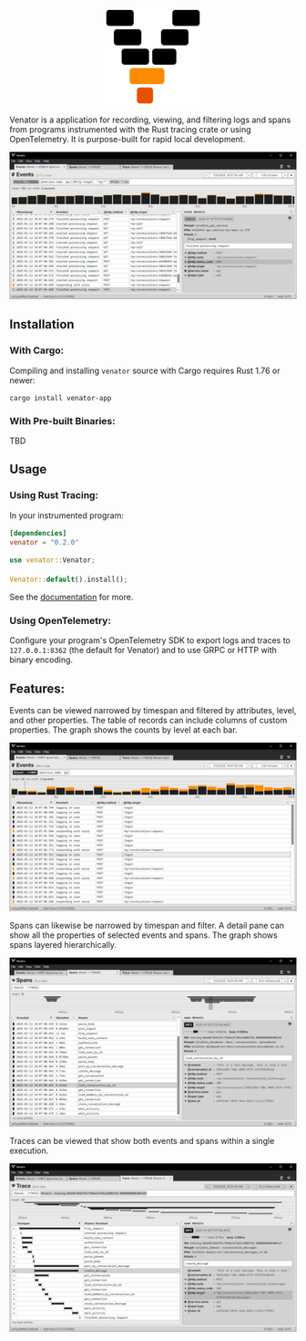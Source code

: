 <p align="center">
  <picture>
    <source media="(prefers-color-scheme: dark)" height=170 srcset="docs/images/icon-dark.svg">
    <source media="(prefers-color-scheme: light)" height=170 srcset="docs/images/icon-light.svg">
    <img alt="venator logo" height=170 src="docs/images/icon-light.svg">
  </picture>
</p>

Venator is a application for recording, viewing, and filtering logs and spans
from programs instrumented with the Rust tracing crate or using OpenTelemetry.
It is purpose-built for rapid local development.

<picture>
  <img alt="demo" src="docs/images/screenshot-demo-light.png">
</picture>

## Installation

### With Cargo:

Compiling and installing `venator` source with Cargo requires Rust 1.76 or newer:

```
cargo install venator-app
```

### With Pre-built Binaries:

TBD

## Usage

### Using Rust Tracing:

In your instrumented program:

```toml
[dependencies]
venator = "0.2.0"
```

```rust
use venator::Venator;

Venator::default().install();
```

See the [documentation](https://docs.rs/venator/latest/venator/) for more.

### Using OpenTelemetry:

Configure your program's OpenTelemetry SDK to export logs and traces to
`127.0.0.1:8362` (the default for Venator) and to use GRPC or HTTP with binary
encoding.

## Features:

Events can be viewed narrowed by timespan and filtered by attributes, level, and
other properties. The table of records can include columns of custom properties.
The graph shows the counts by level at each bar.

<picture>
  <img alt="screenshots of events screen" src="docs/images/screenshot-events-light.png">
</picture>

Spans can likewise be narrowed by timespan and filter. A detail pane can show
all the properties of selected events and spans. The graph shows spans layered
hierarchically.

<picture>
  <img alt="screenshots of spans screen" src="docs/images/screenshot-spans-light.png">
</picture>

Traces can be viewed that show both events and spans within a single execution.

<picture>
  <img alt="screenshots of trace screen" src="docs/images/screenshot-traces-light.png">
</picture>

